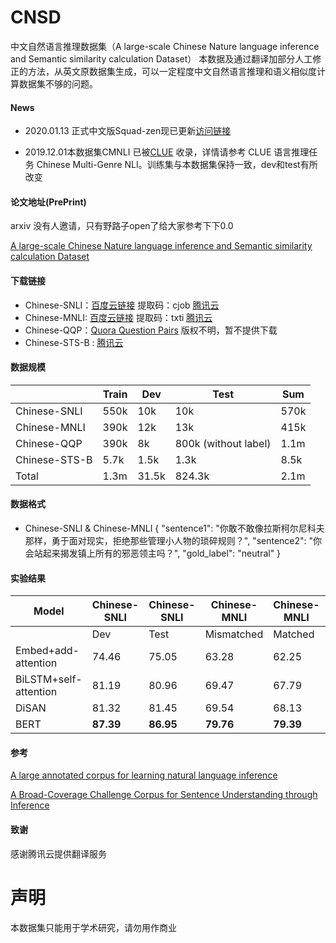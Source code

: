 # CNSD

中文自然语言推理数据集（A large-scale Chinese Nature language inference and Semantic similarity calculation Dataset）
本数据及通过翻译加部分人工修正的方法，从英文原数据集生成，可以一定程度中文自然语言推理和语义相似度计算数据集不够的问题。

#### News

- 2020.01.13 正式中文版Squad-zen现已更新[访问链接](https://github.com/zengjunjun/ChineseSquad)

- 2019.12.01本数据集CMNLI 已被[CLUE](https://github.com/CLUEbenchmark/CLUE) 收录，详情请参考 CLUE 语言推理任务 Chinese Multi-Genre NLI。训练集与本数据集保持一致，dev和test有所改变

#### 论文地址(PrePrint)
arxiv 没有人邀请，只有野路子open了给大家参考下下0.0

[A large-scale Chinese Nature language inference and Semantic similarity calculation Dataset](https://6a75-junzeng-uxxxm-1300734931.tcb.qcloud.la/CNSD.pdf?sign=401485f4d6f256393a264e68464ca4ae&t=1578114336)

#### 下载链接


- Chinese-SNLI：[百度云链接](https://pan.baidu.com/s/1mt3Gl725bzACfsXUe9aNLw ) 提取码：cjob  [腾讯云](https://6a75-junzeng-uxxxm-1300734931.tcb.qcloud.la/cnsd-snli.rar?sign=27370d06c74c6724e1f6c97f6ba1598a&t=1578114485)
- Chinese-MNLI: [百度云链接](https://pan.baidu.com/s/10yfCQw_mNQh4pB9ygBY8bg ) 提取码：txti [腾讯云](https://6a75-junzeng-uxxxm-1300734931.tcb.qcloud.la/cnsd-mnli.rar?sign=6a432c19f657ad37e2ba504ddec0529f&t=1578114431)
- Chinese-QQP：[Quora Question Pairs](https://www.kaggle.com/c/quora-question-pairs/overview) 版权不明，暂不提供下载
- Chinese-STS-B : [腾讯云](https://6a75-junzeng-uxxxm-1300734931.tcb.qcloud.la/STS-B.rar?sign=fa8d3ee7bc4e07d9ef64042f2d4f2465&t=1578114501)

#### 数据规模

|               | Train | Dev   | Test                 | Sum  |
| ------------- | ----- | ----- | -------------------- | ---- |
| Chinese-SNLI  | 550k  | 10k   | 10k                  | 570k |
| Chinese-MNLI  | 390k  | 12k   | 13k                  | 415k |
| Chinese-QQP   | 390k  | 8k    | 800k (without label) | 1.1m |
| Chinese-STS-B | 5.7k  | 1.5k  | 1.3k                 | 8.5k |
| Total         | 1.3m  | 31.5k | 824.3k               | 2.1m |

#### 数据格式
-  Chinese-SNLI & Chinese-MNLI
{
  "sentence1": "你敢不敢像拉斯柯尔尼科夫那样，勇于面对现实，拒绝那些管理小人物的琐碎规则？",
  "sentence2": "你会站起来揭发镇上所有的邪恶领主吗？",
  "gold_label": "neutral"
}
#### 实验结果



| Model                 | Chinese-SNLI | Chinese-SNLI | Chinese-MNLI | Chinese-MNLI | Chinese-QQP | Chinese-STS-B | Chinese-STS-B |
| --------------------- | ------------ | ------------ | ----------- | ----------- | ----------- | ----------- | ------------- |
|                       | Dev          | Test         | Mismatched  | Matched     | Dev         | Dev         | Test          |
| Embed+add-attention   | 74.46        | 75.05        | 63.28       | 62.25       | 72.56       | -           | -             |
| BiLSTM+self-attention | 81.19        | 80.96        | 69.47       | 67.79       | 81.45       | 43.87       | 41.24         |
| DiSAN                 | 81.32        | 81.45        | 69.54       | 68.13       | 82.32       | 44.21       | 42.09         |
| BERT                  | **87.39**    | **86.95**    | **79.76**   | **79.39**   | **89.08\*** | **53.84**   | **50.26**     |


####  参考


[A large annotated corpus for learning natural language inference](http://nlp.stanford.edu/pubs/snli_paper.pdf)

[A Broad-Coverage Challenge Corpus for Sentence Understanding through Inference](https://www.nyu.edu/projects/bowman/multinli/paper.pdf)

#### 致谢 
感谢腾讯云提供翻译服务

# 声明

本数据集只能用于学术研究，请勿用作商业
